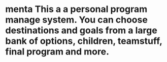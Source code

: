 # menta This a a personal program manage system. You can choose destinations and goals from a large bank of options, children, teamstuff, final program and more. 
